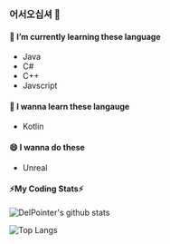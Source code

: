 ### 어서오십셔 👋
#### 🌱 I’m currently learning these language
* Java  
* C#
* C++
* Javscript  
  
#### 🌱 I wanna learn these langauge
* Kotlin

#### 😄 I wanna do these
* Unreal  

#### ⚡My Coding Stats⚡
  ![DelPointer's github stats](https://github-readme-stats.vercel.app/api?username=DelPointer&theme=tokyonight)
  
  ![Top Langs](https://github-readme-stats.vercel.app/api/top-langs/?username=DelPointer&theme=tokyonight)
<!--
**DelPointer/DelPointer** is a ✨ _special_ ✨ repository because its `README.md` (this file) appears on your GitHub profile.

Here are some ideas to get you started:

- 🔭 I’m currently working on ...
- 🌱 I’m currently learning ...
- 👯 I’m looking to collaborate on ...
- 🤔 I’m looking for help with ...
- 💬 Ask me about ...
- 📫 How to reach me: ...
- 😄 Pronouns: ...
- ⚡ Fun fact: ...
-->
